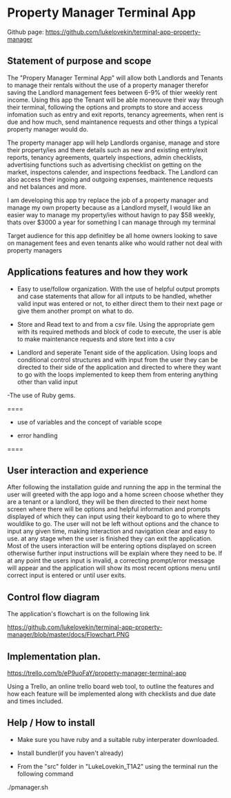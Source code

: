 

# Property Manager Terminal App

Github page:
https://github.com/lukelovekin/terminal-app-property-manager

## Statement of purpose and scope

The "Propery Manager Terminal App" will allow both Landlords and Tenants to manage their rentals without the use of a property manager therefor saving the Landlord management fees between 6-9% of thier weekly rent income. Using this app the Tenant will be able moneouvre their way through their terminal, following the options and prompts to store and access infomation such as entry and exit reports, tenancy agreements, when rent is due and how much, send maintanence requests and other things a typical property manager would do.

The property manager app will help Landlords organise, manage and store their property/ies and there details such as new and existing entry/exit reports, tenancy agreements, quartely inspections, admin checklists, advertising functions such as advertising checklist on getting on the market, inspectons calender, and inspections feedback. The Landlord can also access their ingoing and outgoing expenses, maintenence requests and net balances and more.

I am developing this app try replace the job of a property manager and manage my own property because as a Landlord myself, I would like an easier way to manage my property/ies without havign to pay $58 weekly, thats over $3000 a year for something I can manage through my terminal

Target audience for this app definitley be all home owners looking to save on management fees and even tenants alike who would rather not deal with property managers 

## Applications features and how they work

- Easy to use/follow organization. 
With the use of helpful output prompts and case statements that allow for all intputs to be handled, whether valid input was entered or not, to either direct them to their next page or give them another prompt on what to do.

- Store and Read text to and from a csv file.
Using the appropriate gem with its required methods and  block of code to execute, the user is able to make maintenance requests and store text into a csv

- Landlord and seperate Tenant side of the application.
Using loops and conditional control structures and with input from the user they can be directed to their side of the application and directed to where they want to go with the loops implemented to keep them from entering anything other than valid input

-The use of Ruby gems.


====
- use of variables and the concept of variable scope

- error handling

====

## User interaction and experience

After following the installation guide and running the app in the terminal the user will greeted with the app logo and a home screen choose whether they are a tenant or a landlord, they will be then directed to their next home screen where there will be options and helpful information and prompts displayed of which they can input using their keyboard to go to where they wouldlike to go. The user will not be left without options and the chance to input any given time, making interaction and navigation clear and easy to use. at any stage when the user is finished they can exit the application. Most of the users interaction will be entering options displayed on screen otherwise further input instructions will be explain where they need to be. If at any point the users input is invalid, a correcting prompt/error message will appear and the application will show its most recent options menu until correct input is entered or until user exits.

## Control flow diagram

The application's flowchart is on the following link 

https://github.com/lukelovekin/terminal-app-property-manager/blob/master/docs/Flowchart.PNG

## Implementation plan. 
https://trello.com/b/eP9uoFaY/property-manager-terminal-app

Using a Trello, an online trello board web tool, to outline the features and how each feature will be implemented along with checklists and due date and times included.

## Help / How to install

- Make sure you have ruby and a suitable ruby interperater downloaded.

- Install bundler(if you haven't already) 

- From the "src" folder in "LukeLovekin_T1A2" using the terminal run the following command

./pmanager.sh

